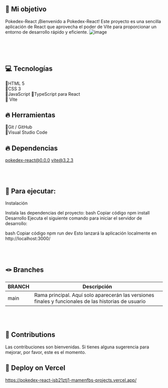 ## 🎯 Mi objetivo 

Pokedex-React
¡Bienvenido a Pokedex-React! Este proyecto es una sencilla aplicación de React que aprovecha el poder de Vite para proporcionar un entorno de desarrollo rápido y eficiente.
![image](https://github.com/MamenFB/POKEDEX-REACT/assets/106315129/c70da796-d10f-4f06-a77e-d88ae5bb7041)




<br><br><br>


## 💻 Tecnologías 
🔹HTML 5  
🔹CSS 3  
🔹JavaScript
🔹TypeScript para React  
🔹 Vite

## 🔥 Herramientas
🔹Git / GitHub  
🔹Visual Studio Code  

## 🔥 Dependencias
pokedex-react@0.0.0
vite@3.2.3


<br><br>


## 🚀 Para ejecutar: 

Instalación

Instala las dependencias del proyecto:
bash
Copiar código
npm install
Desarrollo
Ejecuta el siguiente comando para iniciar el servidor de desarrollo:

bash
Copiar código
npm run dev
Esto lanzará la aplicación localmente en http://localhost:3000/


<br><br>




## 🪢 Branches 

| BRANCH   | Descripción                                                                      |
| -------- | ------------------------------------------------------------------------------------- |
| main     | Rama principal. Aquí solo aparecerán las versiones finales y funcionales de las historias de usuario|

<br><br>





## 🤝 Contributions 

Las contribuciones son bienvenidas. Si tienes alguna sugerencia para mejorar, por favor, este es el momento.
<br>





## 🔗 Deploy on Vercel 
https://pokedex-react-isb21ztj1-mamenfbs-projects.vercel.app/


